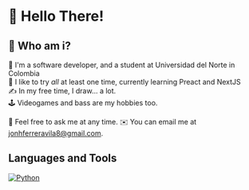 # 👋 Hello There!

## 🐊 Who am i?
📌  I'm a software developer, and a student at Universidad del Norte in Colombia <br/>
📌  I like to try *all* at least one time, currently learning Preact and NextJS  <br/>
✍️  In my free time, I draw... a lot. <br/>
🕹️  Videogames and bass are my hobbies too. <br/>

💬  Feel free to ask me at any time.
✉️  You can email me at jonhferreravila8@gmail.com.

## Languages and Tools
<a href='https://github.com/shivamkapasia0' target="_blank"><img alt='Python' src='https://img.shields.io/badge/Python-100000?style=for-the-badge&logo=Python&logoColor=FEFEFF&labelColor=000000&color=000000'/></a>

